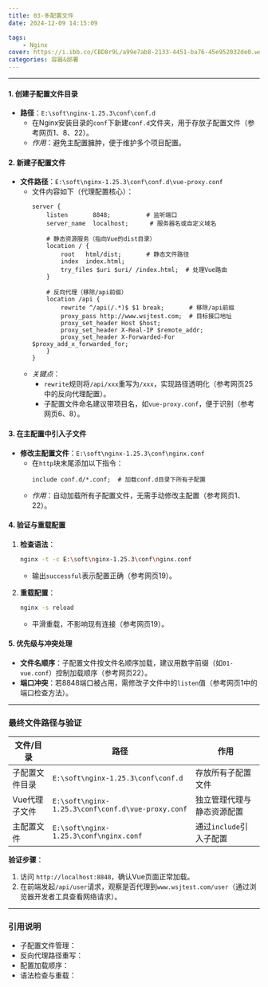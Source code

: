 ```yaml
---
title: 03-多配置文件
date: 2024-12-09 14:15:09

tags:  
    - Nginx
cover: https://i.ibb.co/CBD8r9L/a99e7ab8-2133-4451-ba76-45e952032de0.webp
categories: 容器&部署
---
```



---

#### **1. 创建子配置文件目录**
- **路径**：`E:\soft\nginx-1.25.3\conf\conf.d`
  - 在Nginx安装目录的`conf`下新建`conf.d`文件夹，用于存放子配置文件（参考网页1、8、22）。
  - *作用*：避免主配置臃肿，便于维护多个项目配置。

#### **2. 新建子配置文件**
- **文件路径**：`E:\soft\nginx-1.25.3\conf\conf.d\vue-proxy.conf`
  - 文件内容如下（代理配置核心）：
    ```nginx
    server {
        listen       8848;          # 监听端口
        server_name  localhost;      # 服务器名或自定义域名

        # 静态资源服务（指向Vue的dist目录）
        location / {
            root   html/dist;       # 静态文件路径
            index  index.html;
            try_files $uri $uri/ /index.html;  # 处理Vue路由
        }

        # 反向代理（移除/api前缀）
        location /api {
            rewrite ^/api(/.*)$ $1 break;       # 移除/api前缀
            proxy_pass http://www.wsjtest.com;  # 目标接口地址
            proxy_set_header Host $host;
            proxy_set_header X-Real-IP $remote_addr;
            proxy_set_header X-Forwarded-For $proxy_add_x_forwarded_for;
        }
    }
    ```
  - *关键点*：  
    - `rewrite`规则将`/api/xxx`重写为`/xxx`，实现路径透明化（参考网页25中的反向代理配置）。
    - 子配置文件命名建议带项目名，如`vue-proxy.conf`，便于识别（参考网页6、8）。

#### **3. 在主配置中引入子文件**
- **修改主配置文件**：`E:\soft\nginx-1.25.3\conf\nginx.conf`
  - 在`http`块末尾添加以下指令：
    ```nginx
    include conf.d/*.conf;  # 加载conf.d目录下所有子配置
    ```
  - *作用*：自动加载所有子配置文件，无需手动修改主配置（参考网页1、22）。

#### **4. 验证与重载配置**
1. **检查语法**：
    ```bash
    nginx -t -c E:\soft\nginx-1.25.3\conf\nginx.conf
    ```
    - 输出`successful`表示配置正确（参考网页19）。

2. **重载配置**：
    ```bash
    nginx -s reload
    ```
    - 平滑重载，不影响现有连接（参考网页19）。

#### **5. 优先级与冲突处理**
- **文件名顺序**：子配置文件按文件名顺序加载，建议用数字前缀（如`01-vue.conf`）控制加载顺序（参考网页22）。
- **端口冲突**：若8848端口被占用，需修改子文件中的`listen`值（参考网页1中的端口检查方法）。

---

### **最终文件路径与验证**
| 文件/目录                | 路径                                  | 作用                         |
|--------------------------|---------------------------------------|------------------------------|
| 子配置文件目录           | `E:\soft\nginx-1.25.3\conf\conf.d`   | 存放所有子配置文件           |
| Vue代理子文件            | `E:\soft\nginx-1.25.3\conf\conf.d\vue-proxy.conf` | 独立管理代理与静态资源配置   |
| 主配置文件               | `E:\soft\nginx-1.25.3\conf\nginx.conf`           | 通过`include`引入子配置      |

**验证步骤**：
1. 访问 `http://localhost:8848`，确认Vue页面正常加载。
2. 在前端发起`/api/user`请求，观察是否代理到`www.wsjtest.com/user`（通过浏览器开发者工具查看网络请求）。

---

### **引用说明**
- 子配置文件管理：
- 反向代理路径重写：
- 配置加载顺序：
- 语法检查与重载：